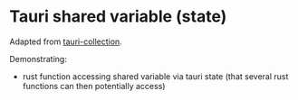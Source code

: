 # Tauri shared variable (state)

Adapted from [tauri-collection](../tauri-collection/).

Demonstrating:

* rust function accessing shared variable via tauri state (that several rust functions can then potentially access)